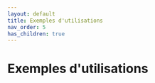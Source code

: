 ```yaml
---
layout: default
title: Exemples d'utilisations
nav_order: 5
has_children: true
---
```


# Exemples d'utilisations


